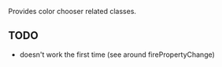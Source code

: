 Provides color chooser related classes.

## TODO

 * doesn't work the first time (see around firePropertyChange)
